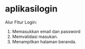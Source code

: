 # aplikasilogin
Alur Fitur Login:
1. Memasukkan email dan password
2. Memvalidasi masukan.
3. Menampilkan halaman beranda.

